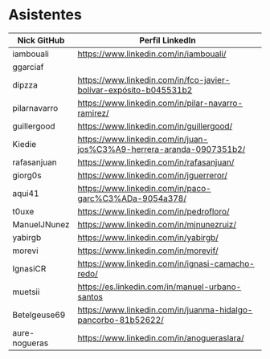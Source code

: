 # Asistentes

| Nick GitHub     | Perfil LinkedIn                                                        |
|-----------------|------------------------------------------------------------------------|
| iambouali       | https://www.linkedin.com/in/iambouali/                                 |
| ggarciaf        |                                                                        |
| dipzza          | https://www.linkedin.com/in/fco-javier-bolívar-expósito-b045531b2      |
| pilarnavarro    | https://www.linkedin.com/in/pilar-navarro-ramirez/    |
| guillergood     | https://www.linkedin.com/in/guillergood/                               |
| Kiedie          | https://www.linkedin.com/in/juan-jos%C3%A9-herrera-aranda-0907351b2/   |
| rafasanjuan     | https://www.linkedin.com/in/rafasanjuan/                               |
| giorg0s         | https://www.linkedin.com/in/jguerreror/                                |
| aqui41          | https://www.linkedin.com/in/paco-garc%C3%ADa-9054a378/                 |
| t0uxe           | https://www.linkedin.com/in/pedrofloro/                                |
| ManuelJNunez    | https://www.linkedin.com/in/mjnunezruiz/                               |
| yabirgb         | https://www.linkedin.com/in/yabirgb/                                   |
| morevi          | https://www.linkedin.com/in/morevif/                                   |
| IgnasiCR        | https://www.linkedin.com/in/ignasi-camacho-redo/                       |
| muetsii         | https://es.linkedin.com/in/manuel-urbano-santos                        |
| Betelgeuse69    | https://www.linkedin.com/in/juanma-hidalgo-pancorbo-81b52622/          |
| aure-nogueras   | https://www.linkedin.com/in/anogueraslara/                             |
